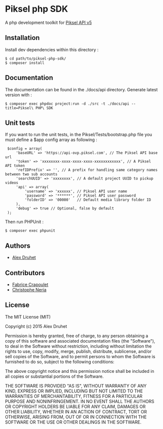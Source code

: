 Piksel php SDK
==============

A php development toolkit for [Piksel API v5](https://ovp.piksel.com/services/docs/functions_overview.php?page=rest&apiv=5.0)

Installation
---------

Install dev dependencies within this directory :

    $ cd path/to/piksel-php-sdk/
    $ composer install


Documentation
---------

The documentation can be found in the ./docs/api directory.
Generate latest version with :

    $ composer exec phpdoc project:run -d ./src -t ./docs/api --title=Piksel\ PHP\ SDK

Unit tests
---------

If you want to run the unit tests, in the Piksel/Tests/bootstrap.php 
file you must define a $app config array as following :

     $config = array(
         'baseURL' => 'https://api-ovp.piksel.com', // The Piksel API base url
         'token' => 'xxxxxxxx-xxxx-xxxx-xxxx-xxxxxxxxxxxx', // A Piksel API token
         'refIDPrefix' => '', // A prefix for handling same category names between two sub accounts
         'searchUUID' => 'xxxxxxxx', // A default project UUID to pickup videos
         'api' => array(
             'username' => 'xxxxxx', // Piksel API user name
             'password' => '******', // Piksel API user password
             'folderID' => '00000'   // Default media library folder ID
         ),
         'debug' => true // Optional, false by default
     );

Then run PHPUnit :

    $ composer exec phpunit

Authors
-------

- [Alex Druhet](http://listo.studio)

Contributors
-------

- [Fabrice Crapoulet](http://piksel.com)
- [Christophe Neria](http://kwaweb.com)

License
-------

The MIT License (MIT)

Copyright (c) 2015 Alex Druhet

Permission is hereby granted, free of charge, to any person obtaining a copy of this software and associated
documentation files (the "Software"), to deal in the Software without restriction, including without limitation the
rights to use, copy, modify, merge, publish, distribute, sublicense, and/or sell copies of the Software, and to permit
persons to whom the Software is furnished to do so, subject to the following conditions:

The above copyright notice and this permission notice shall be included in all copies or substantial portions of the
Software.

THE SOFTWARE IS PROVIDED "AS IS", WITHOUT WARRANTY OF ANY KIND, EXPRESS OR IMPLIED, INCLUDING BUT NOT LIMITED TO THE
WARRANTIES OF MERCHANTABILITY, FITNESS FOR A PARTICULAR PURPOSE AND NONINFRINGEMENT. IN NO EVENT SHALL THE AUTHORS OR
COPYRIGHT HOLDERS BE LIABLE FOR ANY CLAIM, DAMAGES OR OTHER LIABILITY, WHETHER IN AN ACTION OF CONTRACT, TORT OR
OTHERWISE, ARISING FROM, OUT OF OR IN CONNECTION WITH THE SOFTWARE OR THE USE OR OTHER DEALINGS IN THE SOFTWARE.
